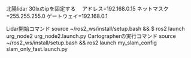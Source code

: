 北陽lidar 30lxのipを固定する　
アドレス=192.168.0.15 ネットマスク=255.255.255.0 ゲートウェイ=192.168.0.1

Lidar開始コマンド
source ~/ros2_ws/install/setup.bash && $ ros2 launch urg_node2 urg_node2.launch.py
Cartographerの実行コマンド
source ~/ros2_ws/install/setup.bash && ros2 launch my_slam_config slam_only_fast.launch.py
